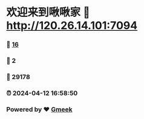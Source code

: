 # 欢迎来到啾啾家 :link: http://120.26.14.101:7094 
### :page_facing_up: [16](http://120.26.14.101:7094/tag.html) 
### :speech_balloon: 2 
### :hibiscus: 29178 
### :alarm_clock: 2024-04-12 16:58:50 
### Powered by :heart: [Gmeek](https://github.com/Meekdai/Gmeek)
